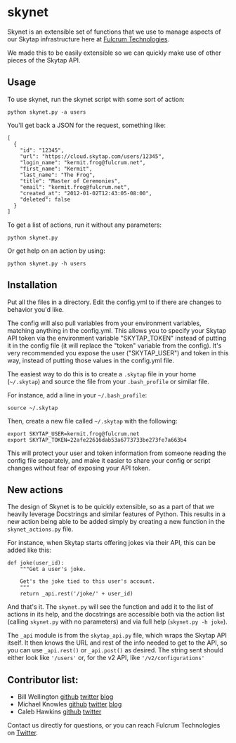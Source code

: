 skynet
======

Skynet is an extensible set of functions that we use to manage aspects of our Skytap infrastructure here at [Fulcrum Technologies](http://fulcrum.net).

We made this to be easily extensible so we can quickly make use of other pieces of the Skytap API.

## Usage

To use skynet, run the skynet script with some sort of action:

    python skynet.py -a users

You'll get back a JSON for the request, something like:

    [
      {
        "id": "12345",
        "url": "https://cloud.skytap.com/users/12345",
        "login_name": "kermit.frog@fulcrum.net",
        "first_name": "Kermit",
        "last_name": "The Frog",
        "title": "Master of Ceremonies",
        "email": "kermit.frog@fulcrum.net",
        "created_at": "2012-01-02T12:43:05-08:00",
        "deleted": false
      }
    ]

To get a list of actions, run it without any parameters:

    python skynet.py

Or get help on an action by using:

    python skynet.py -h users


## Installation

Put all the files in a directory. Edit the config.yml to if there are changes to behavior you'd like.

The config will also pull variables from your environment variables, matching anything in the config.yml. This allows you to specify your Skytap API token via the environment variable "SKYTAP_TOKEN" instead of putting it in the config file (it will replace the "token" variable from the config). It's very recommended you expose the user ("SKYTAP_USER") and token in this way, instead of putting those values in the config.yml file.

The easiest way to do this is to create a `.skytap` file in your home (`~/.skytap`) and source the file from your `.bash_profile` or similar file.

For instance, add a line in your `~/.bash_profile`:

    source ~/.skytap

Then, create a new file called `~/.skytap` with the following:

    export SKYTAP_USER=kermit.frog@fulcrum.net
    export SKYTAP_TOKEN=22afe22616dab53a6773733be273fe7a663b4

This will protect your user and token information from someone reading the config file separately, and make it easier to share your config or script changes without fear of exposing your API token.

## New actions

The design of Skynet is to be quickly extensible, so as a part of that we heavily leverage Docstrings and similar features of Python. This results in a new action being able to be added simply by creating a new function in the `skynet_actions.py` file.

For instance, when Skytap starts offering jokes via their API, this can be added like this:

    def joke(user_id):
        """Get a user's joke.

        Get's the joke tied to this user's account.
        """
        return _api.rest('/joke/' + user_id)

And that's it. The `skynet.py` will see the function and add it to the list of actions in its help, and the docstrings are accessible both via the action list (calling `skynet.py` with no parameters) and via full help (`skynet.py -h joke`).

The `_api` module is from the `skytap_api.py` file, which wraps the Skytap API itself. It then knows the URL and rest of the info needed to get to the API, so you can use `_api.rest()` or `_api.post()` as desired. The string sent should either look like `'/users'` or, for the v2 API, like `'/v2/configurations'`

## Contributor list:
* Bill Wellington [github](https://github.com/thewellington/) [twitter]() [blog](http://www.wellingtonnet.net)
* Michael Knowles [github](https://github.com/mapledyne) [twitter]() [blog](http://mapledyne.com)
* Caleb Hawkins [github](https://github.com/calebh93) [twitter](https://twitter.com/MuddyTM)

Contact us directly for questions, or you can reach Fulcrum Technologies on [Twitter](https://twitter.com/lifeatfulcrum).
